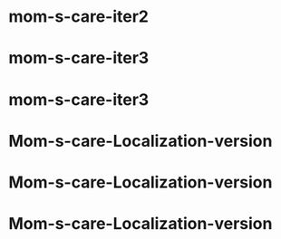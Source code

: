 # mom-s-care-iter2
# mom-s-care-iter3
# mom-s-care-iter3
# Mom-s-care-Localization-version
# Mom-s-care-Localization-version
# Mom-s-care-Localization-version
